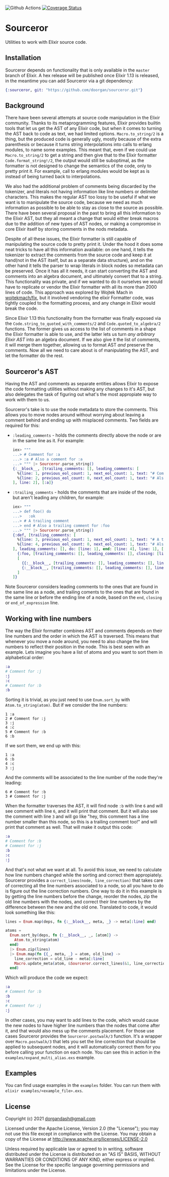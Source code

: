 ![Github Actions](https://github.com/doorgan/sourceror/actions/workflows/main.yml/badge.svg?branch=main)
[![Coverage Status](https://coveralls.io/repos/github/doorgan/sourceror/badge.svg?branch=main)](https://coveralls.io/github/doorgan/sourceror?branch=main)

# Sourceror

Utilities to work with Elixir source code.

<!-- MDOC !-->

## Installation

Sourceror depends on functionality that is only available in the `master` branch
of Elixir. A hex release will be published once Elixir 1.13 is released, in the
meantime you can add Sourceror via a git dependency:

```elixir
{:sourceror, git: "https://github.com/doorgan/sourceror.git"}
```

## Background

There have been several attempts at source code manipulation in the Elixir
community. Thanks to its metaprogramming features, Elixir provides builtin tools
that let us get the AST of any Elixir code, but when it comes to turning
the AST back to code as text, we had limited options. `Macro.to_string/2` is a
thing, but the produced code is generally ugly, mostly because of the extra
parenthesis or because it turns string interpolations into calls to erlang
modules, to name some examples. This meant that, even if we could use
`Macro.to_string/2` to get a string and then give that to the Elixir formatter
`Code.format_string!/2`, the output would still be suboptimal, as the formatter
is not designed to change the semantics of the code, only to pretty print it.
For example, call to erlang modules would be kept as is instead of being turned
back to interpolations.

We also had the additional problem of comments being discarded by the tokenizer,
and literals not having information like line numbers or delimiter characters.
This makes the regular AST too lossy to be useful if what we want is to
manipulate the source code, because we need as much information as possible to
be able to stay as close to the source as possible. There have been several
proposal in the past to bring all this information to the Elixir AST, but they
all meant a change that would either break macros due to the addition of new
types of AST nodes, or making a compromise in core Elixir itself by storing
comments in the nods metadata.

Despite of all these issues, the Elixir formatter is still capable of
manipulating the source code to pretty print it. Under the hood it does some
neat tricks to have all this information available: on one hand, it tells the
tokenizer to extract the comments from the source code and keep it at hand(not
in the AST itself, but as a separate data structure), and on the other hand it
tells the parser to wrap literals in block nodes so metadata can be preserved.
Once it has all it needs, it can start converting the AST and comments into an
algebra document, and ultimately convert that to a string. This functionality
was private, and if we wanted to do it ourselves we would have to replicate or
vendor the Elixir formatter with all its more than 2000 lines of code. This
approach was explored by Wojtek Mach in
[wojtekmach/fix](https://github.com/wojtekmach/fix), but it involved vendoring
the elixir Formatter code, was tightly coupled to the formatting process, and
any change in Elixir would break the code.

Since Elixir 1.13 this functionality from the formatter was finally exposed via
the `Code.string_to_quoted_with_comments/2` and `Code.quoted_to_algebra/2`
functions. The former gives us access to the list of comments in a shape the
Elixir formatter is able to use, and the latter lets us turn *any arbitrary
Elixir AST* into an algebra document. If we also give it the list of comments,
it will merge them together, allowing us to format AST *and* preserve the
comments. Now all we need to care about is of manipulating the AST, and let the
formatter do the rest.

## Sourceror's AST

Having the AST and comments as separate entities allows Elixir to expose the
code formatting utilities without making any changes to it's AST, but also
delegates the task of figuring out what's the most appropiate way to work with
them to us.

Sourceror's take is to use the node metadata to store the comments. This allows
you to move nodes around without worrying about leaving a comment behind and
ending up with misplaced comments. Two fields are required for this:
  * `:leading_comments` - holds the comments directly above the node or are in
    the same line as it. For example:
    ```elixir
    iex> """
    ...> # Comment for :a
    ...> :a # Also a comment for :a
    ...> """ |> Sourceror.parse_string()
    {:__block__, [trailing_comments: [], leading_comments: [
      %{line: 1, previous_eol_count: 1, next_eol_count: 1, text: "# Comment for :a"},
      %{line: 2, previous_eol_count: 0, next_eol_count: 1, text: "# Also a comment for :a"},
    ], line: 2], [:a]}
    ```

  * `:trailing_comments` - holds the comments that are inside of the node, but
    aren't leading any children, for example:
    ```elixir
    iex> """
    ...> def foo() do
    ...>   :ok
    ...> # A trailing comment
    ...> end # Also a trailing comment for :foo
    ...> """ |> Sourceror.parse_string()
    {:def, [trailing_comments: [
      %{line: 3, previous_eol_count: 1, next_eol_count: 1, text: "# A trailing comment"},
      %{line: 4, previous_eol_count: 0, next_eol_count: 1, text: "# Also a trailing comment for :foo"},
    ], leading_comments: [], do: [line: 1], end: [line: 4], line: 1], [
      {:foo, [trailing_comments: [], leading_comments: [], closing: [line: 1], line: 1], []},
      [
        {{:__block__, [trailing_comments: [], leading_comments: [], line: 1], [:do]},
        {:__block__, [trailing_comments: [], leading_comments: [], line: 2], [:ok]}}
      ]
    ]}
    ```

Note Sourceror considers leading comments to the ones that are found in the same
line as a node, and trailing coments to the ones that are found in the same line
or before the ending line of a node, based on the `end`, `closing` or
`end_of_expression` line.

## Working with line numbers

The way the Elixir formatter combines AST and comments depends on their line
numbers and the order in which the AST is traversed. This means that whenever
you move a node around, you need to also change the line numbers to reflect
their position in the node. This is best seen with an example. Lets imagine you
have a list of atoms and you want to sort them in alphabetical order:
```elixir
:a
# Comment for :j
:j
:c
# Comment for :b
:b
```
Sorting it is trivial, as you just need to use `Enum.sort_by` with
`Atom.to_string(atom)`. But if we consider the line numbers:
```
1 :a
2 # Comment for :j
3 :j
4 :c
5 # Comment for :b
6 :b
```
If we sort them, we end up with this:
```
1 :a
6 :b
4 :c
3 :j
```
And the comments will be associated to the line number of the node they're leading:
```
6 # Comment for :b
3 # Comment for :j
```
When the formatter traverses the AST, it will find node `:b` with line `6` and
will see comment with line `6`, and it will print that comment. But it will also
see the comment with line `3` and will go like "hey, this comment has a line
number smaller than this node, so this is a trailing comment too!" and will
print that comment as well. That will make it output this code:
```elixir
:a
# Comment for :b
# Comment for :j
:b
:c
:j
```
And that's not what we want at all. To avoid this issue, we need to calculate
how line numbers changed while the sorting and correct them appropiately.
Sourceror provides a `correct_lines(node, line_correction)` that takes care of
correcting all the line numbers associated to a node, so all you have to do is
figure out the line correction numbers. One way to do it in this example is by
getting the line numbers before the change, reorder the nodes, zip the old line
numbers with the nodes, and correct their line numbers by the difference between
the new and the old one. Translated to code, it would look something like this:
```elixir
lines = Enum.map(deps, fn {:__block__, meta, _} -> meta[:line] end)

atoms =
  Enum.sort_by(deps, fn {:__block__, _, [atom]} ->
    Atom.to_string(atom)
  end)
  |> Enum.zip(lines)
  |> Enum.map(fn {{_, meta, _} = atom, old_line} ->
    line_correction = old_line - meta[:line]
    Macro.update_meta(atom, &Sourceror.correct_lines(&1, line_correction))
  end)
```
Which will produce the code we expect:
```elixir
:a
# Comment for :b
:b
:c
# Comment for :j
:j
```

In other cases, you may want to add lines to the code, which would cause the new
nodes to have higher line numbers than the nodes that come after it, and that
would also mess up the comments placement. For those use cases Sourceror
provides the `Sourceror.postwalk/3` function. It's a wrapper over
`Macro.postwalk/3` that lets you set the line correction that should be applied
to subsequent nodes, and it will automatically correct them for you before
calling your function on each node. You can see this in action in the
`examples/expand_multi_alias.exs` example.

## Examples

You can find usage examples in the `examples` folder. You can run them with
`elixir examples/<example_file>.exs`.

## License

Copyright (c) 2021 dorgandash@gmail.com

Licensed under the Apache License, Version 2.0 (the "License"); you may not use
this file except in compliance with the License. You may obtain a copy of the
License at http://www.apache.org/licenses/LICENSE-2.0

Unless required by applicable law or agreed to in writing, software distributed
under the License is distributed on an "AS IS" BASIS, WITHOUT WARRANTIES OR
CONDITIONS OF ANY KIND, either express or implied. See the License for the
specific language governing permissions and limitations under the License.
